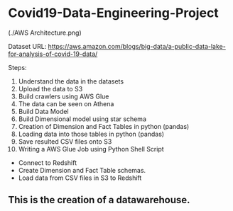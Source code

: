 # Covid19-Data-Engineering-Project

(./AWS Architecture.png)

Dataset URL:  https://aws.amazon.com/blogs/big-data/a-public-data-lake-for-analysis-of-covid-19-data/  

Steps:

1. Understand the data in the datasets
2. Upload the data to S3
3. Build crawlers using AWS Glue
4. The data can be seen on Athena
5. Build Data Model
6. Build Dimensional model using star schema
7. Creation of Dimension and Fact Tables in python (pandas)
8. Loading data into those tables in python (pandas)
9. Save resulted CSV files onto S3
10. Writing a AWS Glue Job using Python Shell Script
   - Connect to Redshift
   - Create Dimension and Fact Table schemas.
   - Load data from CSV files in S3 to Redshift

## This is the creation of a datawarehouse.
